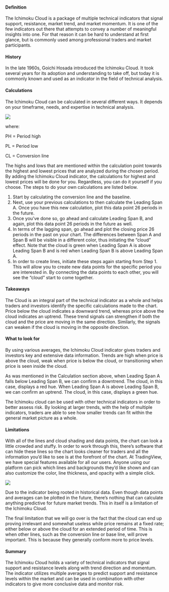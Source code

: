#### Definition

The Ichimoku Cloud is a package of multiple technical indicators that signal support, resistance, market trend, and market momentum. It is one of the few indicators out there that attempts to convey a number of meaningful insights into one. For that reason it can be hard to understand at first glance, but is commonly used among professional traders and market participants.

#### History

In the late 1960s, Goichi Hosada introduced the Ichimoku Cloud. It took several years for its adoption and understanding to take off, but today it is commonly known and used as an indicator in the field of technical analysis.

#### Calculations

The Ichimoku Cloud can be calculated in several different ways. It depends on your timeframe, needs, and expertise in technical analysis. 

![](https://s3.amazonaws.com/cdn.freshdesk.com/data/helpdesk/attachments/production/43152570891/original/WfcHRSAlKkzvbRDffDDT5CHhqIFhuQeDqw.png?1598368015)

where:

PH = Period high

PL = Period low

CL = Conversion line

The highs and lows that are mentioned within the calculation point towards the highest and lowest prices that are analyzed during the chosen period. By adding the Ichimoku Cloud indicator, the calculations for highest and lowest prices will be done for you. Regardless, you can do it yourself if you choose. The steps to do your own calculations are listed below.

1.  Start by calculating the conversion line and the baseline.
2.  Next, use your previous calculations to then calculate the Leading Span A. Once you have this new calculation, plot this data point 26 periods in the future.
3.  Once you’ve done so, go ahead and calculate Leading Span B, and again, plot this data point 26 periods in the future as well.
4.  In terms of the lagging span, go ahead and plot the closing price 26 periods in the past on your chart. The differences between Span A and Span B will be visible in a different color, thus initiating the “cloud” effect. Note that the cloud is green when Leading Span A is above Leading Span B and is red when Leading Span B is above Leading Span A.
5.  In order to create lines, initiate these steps again starting from Step 1. This will allow you to create new data points for the specific period you are interested in. By connecting the data points to each other, you will see the “cloud” start to come together.

#### Takeaways

The Cloud is an integral part of the technical indicator as a whole and helps traders and investors identify the specific calculations made to the chart. Price below the cloud indicates a downward trend, whereas price above the cloud indicates an uptrend. These trend signals can strengthen if both the cloud and the price are moving in the same direction. Similarly, the signals can weaken if the cloud is moving in the opposite direction.

#### What to look for

By using various averages, the Ichimoku Cloud indicator gives traders and investors key and extensive data information. Trends are high when price is above the cloud, weak when price is below the cloud, or transitioning when price is seen inside the cloud.

As was mentioned in the Calculation section above, when Leading Span A falls below Leading Span B, we can confirm a downtrend. The cloud, in this case, displays a red hue. When Leading Span A is above Leading Span B, we can confirm an uptrend. The cloud, in this case, displays a green hue.

The Ichimoku cloud can be used with other technical indicators in order to better assess risk. By looking at larger trends, with the help of multiple indicators, traders are able to see how smaller trends can fit within the general market picture as a whole.

#### Limitations

With all of the lines and cloud shading and data points, the chart can look a little crowded and stuffy. In order to work through this, there’s software that can hide these lines so the chart looks cleaner for traders and all the information you’d like to see is at the forefront of the chart. At TradingView, we have special features available for all our users. Anyone using our platform can pick which lines and backgrounds they’d like shown and can also customize the color, line thickness, and opacity with a simple click.

![](https://s3.amazonaws.com/cdn.freshdesk.com/data/helpdesk/attachments/production/43243972188/original/NkcMrHz3Fbdua3eQ_Vr58eSpEWnVw0j2HA.png?1628512086)

Due to the indicator being rooted in historical data. Even though data points and averages can be plotted in the future, there’s nothing that can calculate anything predictive for future market trends. This in itself is a limitation of the Ichimoku Cloud.

The final limitation that we will go over is the fact that the cloud can end up proving irrelevant and somewhat useless while price remains at a fixed rate; either below or above the cloud for an extended period of time. This is when other lines, such as the conversion line or base line, will prove important. This is because they generally conform more to price levels.

#### Summary

The Ichimoku Cloud holds a variety of technical indicators that signal support and resistance levels along with trend direction and momentum. The indicator utilizes multiple averages to predict support and resistance levels within the market and can be used in combination with other indicators to give more conclusive data and monitor risk.
